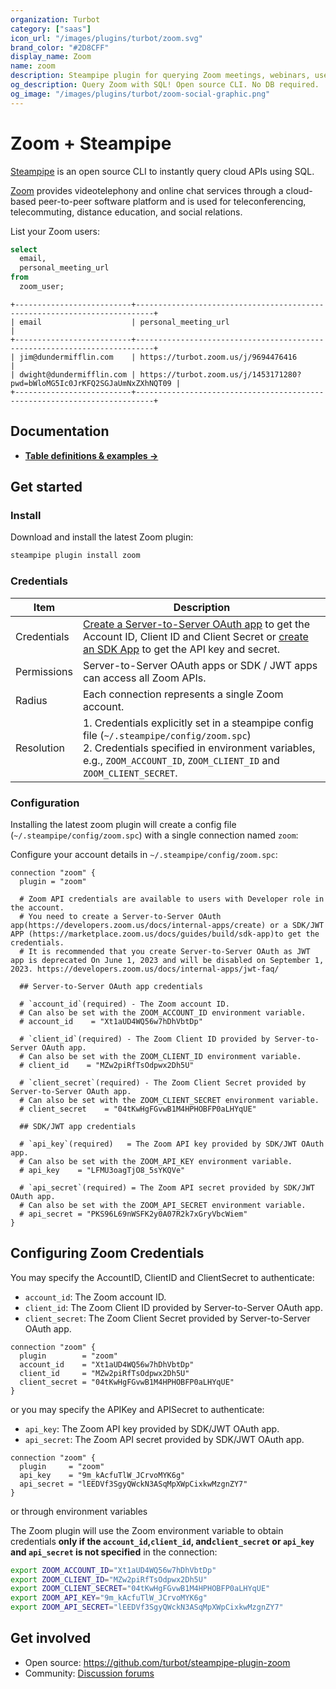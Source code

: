 ```yaml
---
organization: Turbot
category: ["saas"]
icon_url: "/images/plugins/turbot/zoom.svg"
brand_color: "#2D8CFF"
display_name: Zoom
name: zoom
description: Steampipe plugin for querying Zoom meetings, webinars, users and more.
og_description: Query Zoom with SQL! Open source CLI. No DB required.
og_image: "/images/plugins/turbot/zoom-social-graphic.png"
---
```


# Zoom + Steampipe

[Steampipe](https://steampipe.io) is an open source CLI to instantly query cloud APIs using SQL.

[Zoom](https://zoom.us) provides videotelephony and online chat services through a cloud-based peer-to-peer software platform and is used for teleconferencing, telecommuting, distance education, and social relations.

List your Zoom users:

```sql
select
  email,
  personal_meeting_url
from
  zoom_user;
```

```
+--------------------------+--------------------------------------------------------------------------+
| email                    | personal_meeting_url                                                     |
+--------------------------+--------------------------------------------------------------------------+
| jim@dundermifflin.com    | https://turbot.zoom.us/j/9694476416                                      |
| dwight@dundermifflin.com | https://turbot.zoom.us/j/1453171280?pwd=bWloMG5Ic0JrKFQ2SGJaUmNxZXhNQT09 |
+--------------------------+--------------------------------------------------------------------------+
```

## Documentation

- **[Table definitions & examples →](/plugins/turbot/zoom/tables)**

## Get started

### Install

Download and install the latest Zoom plugin:

```bash
steampipe plugin install zoom
```

### Credentials

| Item        | Description                                                                                                                                                                                                                                                  |
| ----------- | ------------------------------------------------------------------------------------------------------------------------------------------------------------------------------------------------------------------------------------------------------------ |
| Credentials | [Create a Server-to-Server OAuth app](https://developers.zoom.us/docs/internal-apps/create/) to get the Account ID, Client ID and Client Secret or [create an SDK App](https://marketplace.zoom.us/docs/guides/build/sdk-app) to get the API key and secret. |
| Permissions | Server-to-Server OAuth apps or SDK / JWT apps can access all Zoom APIs.                                                                                                                                                                                      |
| Radius      | Each connection represents a single Zoom account.                                                                                                                                                                                                            |
| Resolution  | 1. Credentials explicitly set in a steampipe config file (`~/.steampipe/config/zoom.spc`)<br />2. Credentials specified in environment variables, e.g., `ZOOM_ACCOUNT_ID`, `ZOOM_CLIENT_ID` and `ZOOM_CLIENT_SECRET`.                                        |

### Configuration

Installing the latest zoom plugin will create a config file (`~/.steampipe/config/zoom.spc`) with a single connection named `zoom`:

Configure your account details in `~/.steampipe/config/zoom.spc`:

```hcl
connection "zoom" {
  plugin = "zoom"

  # Zoom API credentials are available to users with Developer role in the account.
  # You need to create a Server-to-Server OAuth app(https://developers.zoom.us/docs/internal-apps/create) or a SDK/JWT APP (https://marketplace.zoom.us/docs/guides/build/sdk-app)to get the credentials.
  # It is recommended that you create Server-to-Server OAuth as JWT app is deprecated On June 1, 2023 and will be disabled on September 1, 2023. https://developers.zoom.us/docs/internal-apps/jwt-faq/

  ## Server-to-Server OAuth app credentials

  # `account_id`(required) - The Zoom account ID.
  # Can also be set with the ZOOM_ACCOUNT_ID environment variable.
  # account_id    = "Xt1aUD4WQ56w7hDhVbtDp"

  # `client_id`(required) - The Zoom Client ID provided by Server-to-Server OAuth app.
  # Can also be set with the ZOOM_CLIENT_ID environment variable.
  # client_id    = "MZw2piRfTsOdpwx2Dh5U"

  # `client_secret`(required) - The Zoom Client Secret provided by Server-to-Server OAuth app.
  # Can also be set with the ZOOM_CLIENT_SECRET environment variable.
  # client_secret    = "04tKwHgFGvwB1M4HPHOBFP0aLHYqUE"

  ## SDK/JWT app credentials

  # `api_key`(required)   = The Zoom API key provided by SDK/JWT OAuth app.
  # Can also be set with the ZOOM_API_KEY environment variable.
  # api_key    = "LFMU3oagTjO8_5sYKQVe"

  # `api_secret`(required) = The Zoom API secret provided by SDK/JWT OAuth app.
  # Can also be set with the ZOOM_API_SECRET environment variable.
  # api_secret = "PKS96L69nWSFK2y0A07R2k7xGryVbcWiem"
}
```

## Configuring Zoom Credentials

You may specify the AccountID, ClientID and ClientSecret to authenticate:

- `account_id`: The Zoom account ID.
- `client_id`: The Zoom Client ID provided by Server-to-Server OAuth app.
- `client_secret`: The Zoom Client Secret provided by Server-to-Server OAuth app.

```hcl
connection "zoom" {
  plugin        = "zoom"
  account_id    = "Xt1aUD4WQ56w7hDhVbtDp"
  client_id     = "MZw2piRfTsOdpwx2Dh5U"
  client_secret = "04tKwHgFGvwB1M4HPHOBFP0aLHYqUE"
}
```

or you may specify the APIKey and APISecret to authenticate:

- `api_key`: The Zoom API key provided by SDK/JWT OAuth app.
- `api_secret`: The Zoom API secret provided by SDK/JWT OAuth app.

```hcl
connection "zoom" {
  plugin     = "zoom"
  api_key    = "9m_kAcfuTlW_JCrvoMYK6g"
  api_secret = "lEEDVf3SgyQWckN3ASqMpXWpCixkwMzgnZY7"
}
```

or through environment variables

The Zoom plugin will use the Zoom environment variable to obtain credentials **only if the `account_id`,`client_id`, and`client_secret` or `api_key` and `api_secret` is not specified** in the connection:

```sh
export ZOOM_ACCOUNT_ID="Xt1aUD4WQ56w7hDhVbtDp"
export ZOOM_CLIENT_ID="MZw2piRfTsOdpwx2Dh5U"
export ZOOM_CLIENT_SECRET="04tKwHgFGvwB1M4HPHOBFP0aLHYqUE"
export ZOOM_API_KEY="9m_kAcfuTlW_JCrvoMYK6g"
export ZOOM_API_SECRET="lEEDVf3SgyQWckN3ASqMpXWpCixkwMzgnZY7"
```

## Get involved

- Open source: https://github.com/turbot/steampipe-plugin-zoom
- Community: [Discussion forums](https://github.com/turbot/steampipe/discussions)
